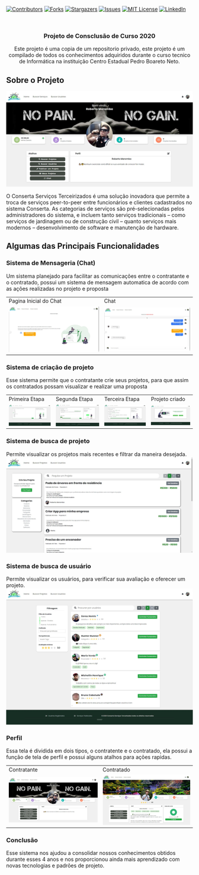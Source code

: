 [![Contributors][contributors-shield]][contributors-url]
[![Forks][forks-shield]][forks-url]
[![Stargazers][stars-shield]][stars-url]
[![Issues][issues-shield]][issues-url]
[![MIT License][license-shield]][license-url]
[![LinkedIn][linkedin-shield]][linkedin-url]



<br />
<p align="center">
  <h3 align="center">Projeto de Consclusão de Curso 2020</h3>

  <p align="center">
    Este projeto é uma copia de um repositorio privado, este projeto é um compilado de todos os conhecimentos adquiridos durante o curso tecnico de Informática na instituição Centro Estadual Pedro Boareto Neto.
    <br />
  </p>
</p>

## Sobre o Projeto

![Pagina Inicial](img/prints/Conserta_31.jpg)
 
 O Conserta Serviços Terceirizados é uma solução inovadora que permite a
troca de serviços peer-to-peer entre funcionários e clientes cadastrados no sistema
Conserta. As categorias de serviços são pré-selecionadas pelos administradores do
sistema, e incluem tanto serviços tradicionais – como serviços de jardinagem ou de
construção civil – quanto serviços mais modernos – desenvolvimento de software e
manutenção de hardware.

## Algumas das Principais Funcionalidades
 ### Sistema de Mensageria (Chat)
 Um sistema planejado para facilitar as comunicações entre o contratante e o contratado, possui um sistema de mensagem automatica de acordo com as ações realizadas no projeto e proposta
<table>
  <tr>
    <td>Pagina Inicial do Chat</td>
     <td>Chat</td>
    
  </tr>
  <tr>
    <td><img src="img/prints/Conserta_45.jpg" ></td>
    <td><img src="img/prints/Conserta_46.jpg"></td>
  </tr>
 </table>
 
### Sistema de criação de projeto
Esse sistema permite que o contratante crie seus projetos, para que assim os contratados possam visualizar e realizar uma proposta
<table>
  <tr>
    <td>Primeira Etapa</td>
     <td>Segunda Etapa</td>
    <td>Terceira Etapa</td>
     <td>Projeto criado</td>
    
  </tr>
  <tr>
    <td><img src="img/prints/Conserta_33.jpg" ></td>
    <td><img src="img/prints/Conserta_34.jpg"></td>
   <td><img src="img/prints/Conserta_35.jpg" ></td>
    <td><img src="img/prints/Conserta_36.jpg"></td>
  </tr>
 </table>
 
### Sistema de busca de projeto
Permite visualizar os projetos mais recentes e filtrar da maneira desejada.
![Pagina Inicial](img/prints/Conserta_37.jpg)

### Sistema de busca de usuário
Permite visualizar os usuários, para verificar sua avaliação e oferecer um projeto.
![Pagina Inicial](img/prints/Conserta_38.jpg)

### Perfil
Essa tela é dividida em dois tipos, o contratente e o contratado, ela possui a função de tela de perfil e possui alguns atalhos para ações rapidas.
<table>
  <tr>
    <td>Contratante</td>
     <td>Contratado</td>
  </tr>
  <tr>
    <td><img src="img/prints/Conserta_31.jpg" ></td>
    <td><img src="img/prints/Conserta_32.jpg"></td>
  </tr>
 </table>
 
 
### Conclusão
Esse sistema nos ajudou a consolidar nossos conhecimentos obtidos durante esses 4 anos e nos proporcionou ainda mais aprendizado com novas tecnologias e padrões de projeto.

[contributors-shield]:https://img.shields.io/github/contributors/wellhz1n/Workli?style=for-the-badge
[contributors-url]: https://github.com/wellhz1n/Workli/graphs/contributors
[forks-shield]: https://img.shields.io/github/forks/wellhz1n/Workli?style=for-the-badge
[forks-url]: https://github.com/wellhz1n/Workli/network/members
[stars-shield]: https://img.shields.io/github/stars/wellhz1n/Workli?style=for-the-badge
[stars-url]: https://github.com/wellhz1n/Workli/stargazers
[issues-shield]: https://img.shields.io/github/issues/wellhz1n/Workli?style=for-the-badge
[issues-url]: https://github.com/wellhz1n/Workli/issues
[license-shield]: https://img.shields.io/github/license/wellhz1n/Workli?style=for-the-badge
[license-url]: https://github.com/wellhz1n/Workli/blob/master/LICENSE.txt
[linkedin-shield]: https://img.shields.io/badge/-LinkedIn-black.svg?style=for-the-badge&logo=linkedin&colorB=555
[linkedin-url]: https://linkedin.com/in/wellington-hellstrom-2a31a6174
